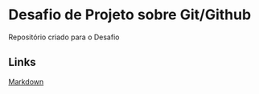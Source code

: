 # Desafio de Projeto sobre Git/Github
Repositório criado para o Desafio

## Links
[Markdown](https://www.markdownguide.org)
